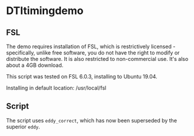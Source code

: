 # DTItimingdemo

## FSL

The demo requires installation of FSL, which is restrictively licensed - specifically, unlike free software, you do not have the right to modify or distribute the software. It is also restricted to non-commercial use. 
It's also about a 4GB download. 


This script was tested on FSL 6.0.3, installing to Ubuntu 19.04. 

Installing in default location: /usr/local/fsl

## Script

The script uses `eddy_correct`, which has now been superseded by the superior `eddy`. 
